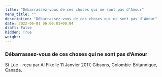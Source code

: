 ```yaml
---
title: "Débarrassez-vous de ces choses qui ne sont pas d’Amour"
menu_title: ""
description: "Débarrassez-vous de ces choses qui ne sont pas d’Amour"
date: 2022-06-01 06:00:01+00:04
draft: False
hidden: True
weight:
---
```

### Débarrassez-vous de ces choses qui ne sont pas d’Amour

St Luc - reçu par Al Fike le 11 Janvier 2017, Gibsons, Colombie-Britannique, Canada.



